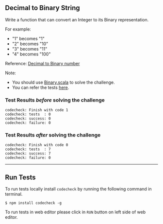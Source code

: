 ## Decimal to Binary String
Write a function that can convert an Integer to its Binary representation.

For example:
- "1" becomes "1"
- "2" becomes "10"
- "3" becomes "11"
- "4" becomes "100"

Reference: [Decimal to Binary number](https://en.wikipedia.org/wiki/Binary_number)

Note:
- You should use [Binary.scala](src/main/scala/Binary.scala) to solve the challenge.
- You can refer the tests [here](src/test/scala/BinaryTest.scala).

### Test Results *before* solving the challenge  
```
codecheck: Finish with code 1
codecheck: tests  : 0
codecheck: success: 0
codecheck: failure: 0
```

### Test Results *after* solving the challenge
```
codecheck: Finish with code 0
codecheck: tests  : 7
codecheck: success: 7
codecheck: failure: 0
```
--- --- ---
## Run Tests
To run tests locally install `codecheck` by running the following command in terminal.
```
$ npm install codecheck -g
```
To run tests in web editor please click in `RUN` button on left side of web editor.

